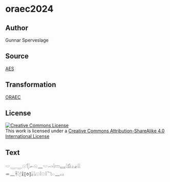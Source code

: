 # oraec2024

## Author

Gunnar Sperveslage

## Source

[AES](https://github.com/simondschweitzer/aes)

## Transformation

[ORAEC](https://oraec.github.io/)

## License

<a rel="license" href="http://creativecommons.org/licenses/by-sa/4.0/"><img alt="Creative Commons License" style="border-width:0" src="https://i.creativecommons.org/l/by-sa/4.0/88x31.png" /></a><br />This work is licensed under a <a rel="license" href="http://creativecommons.org/licenses/by-sa/4.0/">Creative Commons Attribution-ShareAlike 4.0 International License</a>

## Text

𓎟𓇾𓇾𓇳𓄊𓆄𓍉𓇳𓈖𓎟𓄗𓇋𓏠𓈘𓇋𓀁𓃭𓇋𓇋<br>
𓎂𓈖𓋹𓋔𓇇[⯑]𓏇𓇋𓏤𓇳𓎛𓇳𓎛𓆓𓏏𓈖𓏥<br>
